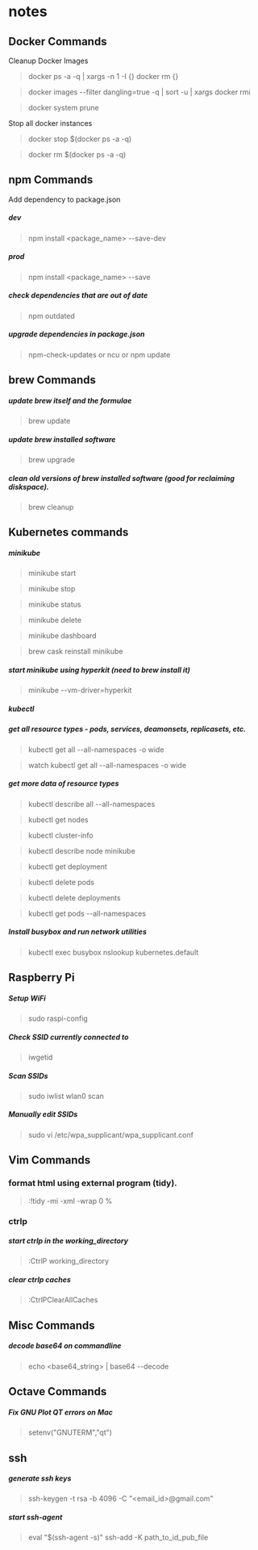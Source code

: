 # notes

## Docker Commands

Cleanup Docker Images 
> docker ps -a -q | xargs -n 1 -I {} docker rm {}

> docker images --filter dangling=true -q | sort -u | xargs docker rmi 

> docker system prune

Stop all docker instances
> docker stop $(docker ps -a -q)

> docker rm $(docker ps -a -q)



## npm Commands
Add dependency to package.json
##### dev
> npm install <package_name> --save-dev

##### prod
> npm install <package_name> --save

##### check dependencies that are out of date
> npm outdated

##### upgrade dependencies in package.json
> npm-check-updates or ncu
or 
> npm update

## brew Commands
##### update brew itself and the formulae
> brew update

##### update brew installed software
> brew upgrade

##### clean old versions of brew installed software (good for reclaiming diskspace).
> brew cleanup


## Kubernetes commands
##### minikube
> minikube start

> minikube stop

> minikube status

> minikube delete

> minikube dashboard

> brew cask reinstall minikube

##### start minikube using hyperkit (need to brew install it)
> minikube --vm-driver=hyperkit



##### kubectl

##### get all resource types - pods, services, deamonsets, replicasets, etc.
> kubectl get all --all-namespaces -o wide

> watch kubectl get all --all-namespaces -o wide

##### get more data of resource types
> kubectl describe all --all-namespaces

> kubectl get nodes

> kubectl cluster-info

> kubectl describe node minikube

> kubectl get deployment

> kubectl delete pods <podname>

> kubectl delete deployments <deployment name>

> kubectl get pods --all-namespaces


##### Install busybox and run network utilities
> kubectl exec busybox nslookup kubernetes.default

## Raspberry Pi

##### Setup WiFi 
> sudo raspi-config

##### Check SSID currently connected to
> iwgetid

##### Scan SSIDs
> sudo iwlist wlan0 scan

##### Manually edit SSIDs
> sudo vi /etc/wpa_supplicant/wpa_supplicant.conf

## Vim Commands

### format html using external program (tidy).
> :!tidy -mi -xml -wrap 0 %

### ctrlp
##### start ctrlp in the working_directory
> :CtrlP working_directory

##### clear ctrlp caches
> :CtrlPClearAllCaches

## Misc Commands
##### decode base64 on commandline
> echo <base64_string> | base64 --decode

## Octave Commands
##### Fix GNU Plot QT errors on Mac
> setenv("GNUTERM","qt")

## ssh
##### generate ssh keys
> ssh-keygen -t rsa -b 4096 -C "<email_id>@gmail.com"

##### start ssh-agent
> eval "$(ssh-agent -s)"
> ssh-add -K path_to_id_pub_file





